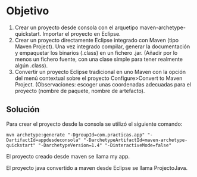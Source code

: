 # Objetivo 
1. Crear un proyecto desde consola con el arquetipo maven-archetype-quickstart. 
Importar el proyecto en Eclipse. 
2. Crear un proyecto directamente Eclipse integrado con Maven (tipo Maven Project). Una 
vez integrado compilar, generar la documentación y empaquetar los binarios (.class) en un 
fichero .jar.  (Añadir por lo menos un fichero fuente, con una clase simple para tener 
realmente algún .class). 
3. Convertir un proyecto Eclipse tradicional en uno Maven con la opción del menú contextual 
sobre el proyecto Configure>Convert to Maven Project. 
(Observaciones: escoger unas coordenadas adecuadas para el proyecto (nombre de 
paquete, nombre de artefacto). 

## Solución

Para crear el proyecto desde la consola se utilizó el siguiente comando:

```
mvn archetype:generate "-DgroupId=com.practicas.app" "-DartifactId=appdesdeconsola" "-DarchetypeArtifactId=maven-archetype-quickstart" "-DarchetypeVersion=1.4" "-DinteractiveMode=false"
```

El proyecto creado desde maven se llama my app.

El proyecto java convertido a maven desde Eclipse se llama ProjectoJava.